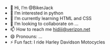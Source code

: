 - 👋 Hi, I’m @BikerJack
- 👀 I’m interested in python
- 🌱 I’m currently learning HTML and CSS
- 💞️ I’m looking to collaborate on ...
- 📫 How to reach me hjdiii@verizon.net
- 😄 Pronouns: ...
- ⚡ Fun fact: I ride Harley Davidson Motocycles

<!---
BikerJack/BikerJack is a ✨ special ✨ repository because its `README.md` (this file) appears on your GitHub profile.
You can click the Preview link to take a look at your changes.
--->
